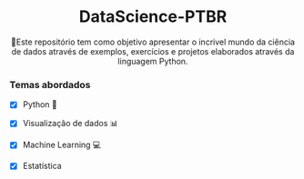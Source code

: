 <h1 align="center">DataScience-PTBR</h1>
<p align="center">🚀Este repositório tem como objetivo apresentar o incrivel mundo da ciência de dados através de exemplos, exercícios e projetos elaborados através da linguagem Python.</p>

### Temas abordados

- [x] Python :snake:
- [x] Visualização de dados :bar_chart:
- [x] Machine Learning :computer:
- [x] Estatística

